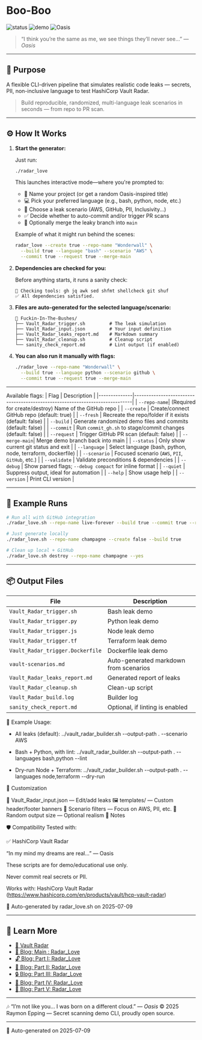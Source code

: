 # Boo-Boo

![status](https://img.shields.io/badge/generated--by-radar__love.sh-brightgreen)
![demo](https://img.shields.io/badge/demo-vault--radar--ready-blue)
![Oasis](https://img.shields.io/badge/inspired--by-Oasis-yellow)

> “I think you’re the same as me, we see things they’ll never see...” — *Oasis*

---

## 🎯 Purpose

A flexible CLI-driven pipeline that simulates realistic code leaks — secrets, PII, non-inclusive language to test HashiCorp Vault Radar.

> Build reproducible, randomized, multi-language leak scenarios in seconds — from repo to PR scan.

---

## ⚙️ How It Works

1. **Start the generator:**

   Just run:

   ```bash
   ./radar_love
   ```

   This launches interactive mode—where you're prompted to:
   - 🎤 Name your project (or get a random Oasis-inspired title)
   - 💻 Pick your preferred language (e.g., bash, python, node, etc.)
   - 🔐 Choose a leak scenario (AWS, GitHub, PII, Inclusivity...)
   - ✅ Decide whether to auto-commit and/or trigger PR scans
   - 🤖 Optionally merge the leaky branch into `main`

   Example of what it might run behind the scenes:

   ```bash
   radar_love --create true --repo-name "Wonderwall" \
     --build true --language "bash" --scenario "AWS" \
     --commit true --request true --merge-main
   ```

2. **Dependencies are checked for you:**

   Before anything starts, it runs a sanity check:
   ```
   🧪 Checking tools: gh jq awk sed shfmt shellcheck git shuf
   ✅ All dependencies satisfied.
   ```

3. **Files are auto-generated for the selected language/scenario:**

   ```
   📁 Fuckin-In-The-Bushes/
   ├── Vault_Radar_trigger.sh         # The leak simulation
   ├── Vault_Radar_input.json         # Your input definition
   ├── Vault_Radar_leaks_report.md    # Markdown summary
   ├── Vault_Radar_cleanup.sh         # Cleanup script
   └── sanity_check_report.md         # Lint output (if enabled)
   ```

4. **You can also run it manually with flags:**

   ```bash
   ./radar_love --repo-name "Wonderwall" \
     --build true --language python --scenario github \
     --commit true --request true --merge-main
   ```

---

Available flags:
| Flag         | Description                                                                 |
|--------------|-----------------------------------------------------------------------------|
| `--repo-name`| (Required for create/destroy) Name of the GitHub repo                       |
| `--create`   | Create/connect GitHub repo (default: true)                                  |
| `--fresh`    | Recreate the repo/folder if it exists (default: false)                      |
| `--build`    | Generate randomized demo files and commits (default: false)                 |
| `--commit`   | Run `commit_gh.sh` to stage/commit changes (default: false)                 |
| `--request`  | Trigger GitHub PR scan (default: false)                                     |
| `--merge-main`| Merge demo branch back into main                                           |
| `--status`   | Only show current git status and exit                                       |
| `--language` | Select language (bash, python, node, terraform, dockerfile)                 |
| `--scenario` | Focused scenario (`AWS`, `PII`, `GitHub`, etc.)                             |
| `--validate` | Validate preconditions & dependencies                                       |
| `--debug`    | Show parsed flags; `--debug compact` for inline format                      |
| `--quiet`    | Suppress output, ideal for automation                                       |
| `--help`     | Show usage help                                                             |
| `--version`  | Print CLI version                                                           |

---

## 🧪 Example Runs

```bash
# Run all with GitHub integration
./radar_love.sh --repo-name live-forever --build true --commit true --request true

# Just generate locally
./radar_love.sh --repo-name champagne --create false --build true

# Clean up local + GitHub
./radar_love.sh destroy --repo-name champagne --yes
```

---

## 📦 Output Files

| File                         | Description                               |
|------------------------------|-------------------------------------------|
| `Vault_Radar_trigger.sh`     | Bash leak demo                            |
| `Vault_Radar_trigger.py`     | Python leak demo                          |
| `Vault_Radar_trigger.js`     | Node leak demo                            |
| `Vault_Radar_trigger.tf`     | Terraform leak demo                       |
| `Vault_Radar_trigger.Dockerfile` | Dockerfile leak demo                  |
| `vault-scenarios.md`         | Auto-generated markdown from scenarios    |
| `Vault_Radar_leaks_report.md`| Generated report of leaks                 |
| `Vault_Radar_cleanup.sh`     | Clean-up script                           |
| `Vault_Radar_build.log`      | Builder log                               |
| `sanity_check_report.md`     | Optional, if linting is enabled           |

🚦 Example Usage:

- All leaks (default):
    ../vault_radar_builder.sh --output-path . --scenario AWS

- Bash + Python, with lint:
    ../vault_radar_builder.sh --output-path . --languages bash,python --lint

- Dry-run Node + Terraform:
    ../vault_radar_builder.sh --output-path . --languages node,terraform --dry-run

🔧 Customization

🧠 Vault_Radar_input.json — Edit/add leaks
🖼️ templates/ — Custom header/footer banners
🎯 Scenario filters — Focus on AWS, PII, etc.
🎲 Random output size — Optional realism
📝 Notes

🛡️ Compatibility
Tested with:

✅ HashiCorp Vault Radar

“In my mind my dreams are real...” — Oasis

These scripts are for demo/educational use only.

Never commit real secrets or PII.

Works with: HashiCorp Vault Radar (https://www.hashicorp.com/en/products/vault/hcp-vault-radar)

📅 Auto-generated by radar_love.sh on 2025-07-09

---

## 🧠 Learn More

- [🔐 Vault Radar](https://www.hashicorp.com/products/vault/hcp-vault-radar)
- [🧠 Blog: Main    : Radar_Love](https://medium.com/continuous-insights/radar-love-simulate-and-detect-leaks-in-secrets-pii-and-non-inclusive-language-before-its-c9706f43051f)
- [🔓 Blog: Part   I: Radar_Love](https://medium.com/continuous-insights/from-dream-to-demo-building-an-automated-secret-scanning-pipeline-064a64971f64)
- [🔐 Blog: Part  II: Radar_Love](https://medium.com/continuous-insights/part-ii-real-time-bash-automation-version-bumps-and-living-docs-battle-tested-and-d8edf88b1d5c)
- [🔒 Blog: Part III: Radar_Love](https://medium.com/continuous-insights/radar-love-part-iii-brewing-a-cli-revolution-12a054708d2f)
- [🌳 Blog: Part  IV: Radar_Love](https://medium.com/continuous-insights/part-iv-decision-trees-and-demo-workflows-v2-0-0-reload-and-repeat-7305b899353c)
- [🔏 Blog: Part   V: Radar_Love](https://medium.com/continuous-insights/part-v-auto-generated-docs-and-badges-from-scripts-to-self-explaining-pipelines-883dd52b7127)
---

🎶 “I’m not like you… I was born on a different cloud.” — *Oasis*
© 2025 Raymon Epping — Secret scanning demo CLI, proudly open source.

---

📅 Auto-generated on 2025-07-09  

